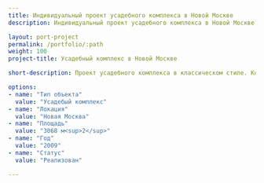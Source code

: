```yaml
---
title: Индивидуальный проект усадебного комплекса в Новой Москве
description: Индивидуальный проект усадебного комплекса в Новой Москве от архитектурного бюро А510. Индивидуальное проектирование на заказ.

layout: port-project
permalink: /portfolio/:path
weight: 100
project-title: Усадебный комплекс в Новой Москве

short-description: Проект усадебного комплекса в классическом стиле. Комплекс включает в себя четырехэтажный жилой дом, гараж на 4 машины, бассейн и беседку. Общая площадь комплекса превышает 3000м2.

options:
- name: "Тип объекта"
  value: "Усадебый комплекс"
- name: "Локация"
  value: "Новая Москва"
- name: "Площадь"
  value: "3068 м<sup>2</sup>"
- name: "Год"
  value: "2009"
- name: "Статус"
  value: "Реализован"

---
```

